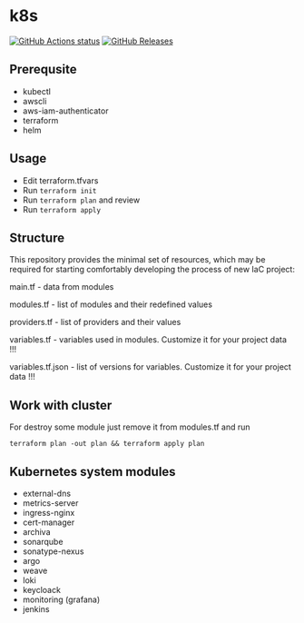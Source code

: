 # k8s

[![GitHub Actions status](https://github.com/timurgaleev/terraform-eks-env/workflows/Build-Push/badge.svg)](https://github.com/timurgaleev/terraform-eks-env/actions)
[![GitHub Releases](https://img.shields.io/github/release/timurgaleev/terraform-eks-env.svg)](https://github.com/timurgaleev/terraform-eks-env/releases)

## Prerequsite

- kubectl
- awscli
- aws-iam-authenticator 
- terraform
- helm

## Usage
- Edit terraform.tfvars
- Run `terraform init`
- Run `terraform plan` and review
- Run `terraform apply`


## Structure
This repository provides the minimal set of resources, which may be required for starting comfortably developing the process of new IaC project:

  main.tf - data from modules

  modules.tf - list of modules and their redefined values

  providers.tf - list of providers and their values

  variables.tf - variables used in modules. Customize it for your project data !!!

  variables.tf.json - list of versions for variables. Customize it for your project data !!!

## Work with cluster

For destroy some module just remove it from modules.tf and run 

`terraform plan -out plan && terraform apply plan`

## Kubernetes system modules

- external-dns
- metrics-server
- ingress-nginx
- cert-manager
- archiva
- sonarqube
- sonatype-nexus
- argo
- weave
- loki
- keycloack
- monitoring (grafana)
- jenkins 
